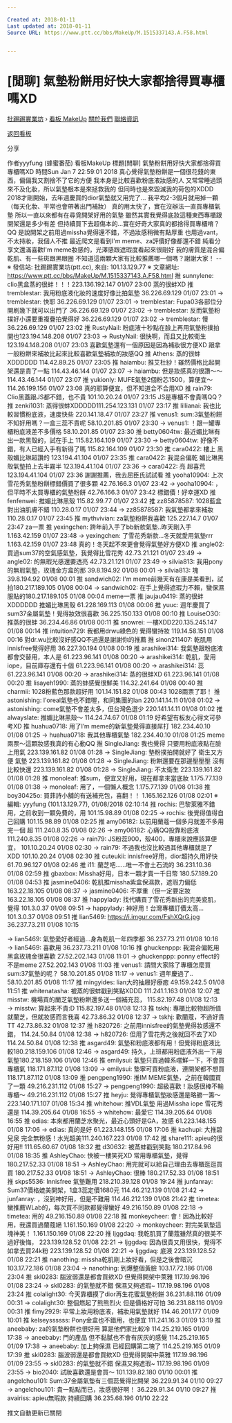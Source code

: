 ```yaml
---

Created at: 2018-01-11
Last updated at: 2018-01-11
Source URL: https://www.ptt.cc/bbs/MakeUp/M.1515337143.A.F58.html


---
```


# [閒聊] 氣墊粉餅用好快大家都捨得買專櫃嗎XD


[批踢踢實業坊](https://www.ptt.cc/) › [看板 MakeUp](https://www.ptt.cc/bbs/MakeUp/index.html) [關於我們](https://www.ptt.cc/about.html) [聯絡資訊](https://www.ptt.cc/contact.html)

[返回看板](https://www.ptt.cc/bbs/MakeUp/index.html)

分享

作者yyyfung (蜂蜜番茄)
看板MakeUp
標題\[閒聊\] 氣墊粉餅用好快大家都捨得買專櫃嗎XD
時間Sun Jan 7 22:59:01 2018
真心覺得氣墊粉餅是一個很花錢的東西，偏偏我又割捨不了它的方便 我本身是比較喜歡粉底液妝感的人 又常常睡過頭來不及化妝，所以氣墊根本是來拯救我的 但同時也是來毀滅我的荷包的XDDD 2018才剛開始，去年週慶買的dior氣墊就又用完了... 我平均2-3個月就用掉一顆（每天化妝、平常也會帶著出門補妝） 真的用太快了，實在沒辦法一直買專櫃氣墊 所以一直以來都有在尋覓開架好用的氣墊 雖然其實我覺得底妝這種東西專櫃跟開架還是多少有差 但持續買下去超傷本的...實在好奇大家真的都捨得買專櫃唷？QQ 是說開架之前用過missha覺得還不錯，不過妝感稍微有點厚重 也用過vant，不太持妝，我個人不推 最近爬文是看到I'm meme、za評價好像都還不錯 純看分享文還滿喜歡I'm meme妝感的，光澤感跟遮瑕度看起來很剛好 我的膚質是混合偏乾肌、有一些斑跟黑眼圈 不知道這兩顆大家有比較推薦哪一個嗎？謝謝大家！ -- ※ 發信站: 批踢踢實業坊(ptt.cc), 來自: 101.13.129.77 ※ 文章網址: <https://www.ptt.cc/bbs/MakeUp/M.1515337143.A.F58.html>
推 sunnylene: clio黑盒蒸的很蚌！！！223.136.192.147 01/07 23:00
蒸的很蚌XD
推 tremblestar: 我用粉底液化妝的速度好像比拍氣墊 36.226.69.129 01/07 23:01
→ tremblestar: 快耶 36.226.69.129 01/07 23:01
→ tremblestar: Fupa03各部位分開刷幾下就可以出門了 36.226.69.129 01/07 23:02
→ tremblestar: 反而氣墊粉撲好小還要重複疊拍覺得好 36.226.69.129 01/07 23:02
→ tremblestar: 慢 36.226.69.129 01/07 23:02
推 RustyNail: 粉底液十秒點在臉上再用氣墊粉撲拍開也123.194.148.208 01/07 23:03
→ RustyNail: 很快啊，而且又比較衛生123.194.148.208 01/07 23:03
喜歡氣墊還有一個原因是因為補妝很方便XD 跟拿一般粉餅來補妝比起來比較喜歡氣墊補妝的妝感QQ
推 Athens: 蒸的很蚌XDDDDDD 114.42.89.25 01/07 23:05
推 haiambu: 推艾杜紗！雖然價格比起開架還是貴了一點 114.43.46.144 01/07 23:07
→ haiambu: 但是妝感真的很讚～～ 114.43.46.144 01/07 23:07
推 yukionly: MUFE氣墊2個粉芯1500，算便宜～ 114.26.199.156 01/07 23:08
真的耶算便宜，但不知道合不合用XD
推 rain79: Clio黑蓋跟JS都不錯，也不貴 101.10.20.24 01/07 23:15
JS是專櫃不會貴嗎QQ？
推 zenki1031: 蒸得很蚌XDDDDD111.254.123.131 01/07 23:17
推 lillianai: 我也比較習慣粉底液，速度快些 220.141.18.47 01/07 23:27
推 venus1: sum:3氣墊粉餅不知好用嗎？一盒三蕊不貴呢 58.10.201.85 01/07 23:30
→ venus1: ！跟一罐專櫃粉底液差不多價格 58.10.201.85 01/07 23:30
推 betty0604tw: 最近媚比琳有出一款黑殼的，試在手上 115.82.164.109 01/07 23:30
→ betty0604tw: 好像不錯，有人已經入手有新得了嗎 115.82.164.109 01/07 23:30
推 cara0422: 樓上 黑殼媚比琳超讚的 123.194.41.104 01/07 23:35
推 cara0422: 我混合偏乾 媚比琳黑殼氣墊拍上去半霧半 123.194.41.104 01/07 23:36
→ cara0422: 亮 超喜荒 123.194.41.104 01/07 23:36
謝謝推薦，我去屈臣氏試試看
推 yooha10904: 上次雪花秀氣墊粉餅標錯價買了很多顆 42.76.166.3 01/07 23:42
→ yooha10904: ，但平時不太買專櫃的氣墊粉餅 42.76.166.3 01/07 23:42
標錯價！好幸運XD
推 fenfenwei: 推媚比琳黑殼 115.82.99.77 01/07 23:42
推 zz85878587: 1028藍盒對出油肌膚不錯 110.28.0.17 01/07 23:44
→ zz85878587: 我氣墊都拿來補妝 110.28.0.17 01/07 23:45
推 mythvivian: za氣墊粉餅我喜歡 125.227.14.7 01/07 23:47
za一票
推 yexingchen: 跨年前入手了bb新款氣墊..昨天剛入手 1.163.42.159 01/07 23:48
→ yexingchen: 了雪花秀新款...冬天就愛用氣墊rrr 1.163.42.159 01/07 23:48
真的！冬天起不來更會覺得氣墊好方便XD
推 angle02: 買過sum37的空氣感氣墊，我覺得比雪花秀 42.73.21.121 01/07 23:49
→ angle02: 的無暇光感還要透亮 42.73.21.121 01/07 23:49
→ silvia813: 我用pony的無瑕氣墊，玫瑰金方盒的那 39.8.194.92 01/08 00:01
→ silvia813: 塊 39.8.194.92 01/08 00:01
推 sandwich02: I'm meme前幾天有在康是美看到，試拍180.217.189.105 01/08 00:04
→ sandwich02: 在手上覺得遮瑕力不賴，蠻保濕服貼的180.217.189.105 01/08 00:04
meme一票
推 jaujau0419: 蒸的很蚌XDDDDDD 推媚比琳黑殼 61.228.169.113 01/08 00:06
推 yuuc: 週年慶買了sum37金屬氣墊！覺得妝效很喜歡 36.225.150.133 01/08 00:10
推 LouiseO3O: 推蒸的很蚌 36.234.46.86 01/08 00:11
推 snowrei: 一樓XDD220.135.245.147 01/08 00:14
推 intuition729: 我都用drwu綠色的 覺得蠻持妝 119.14.58.151 01/08 00:16
對dr.wu比較沒好感QQ不過還是謝謝你的推薦
推 sinon211407: 乾肌用innisfree覺得好用 36.227.30.194 01/08 00:19
推 arashikei314: 我氣墊跟粉底液都會交替用，本人是 61.223.96.141 01/08 00:20
→ arashikei314: 乾肌，愛用iope，目前庫存還有十個 61.223.96.141 01/08 00:20
→ arashikei314: 蕊 61.223.96.141 01/08 00:20
→ arashikei314: 蒸的很蚌XD 61.223.96.141 01/08 00:20
推 lisayeh1990: 蒸的蚌感覺很鮮美 114.32.241.64 01/08 00:40
推 charmii: 1028粉藍色那款超好用 101.14.151.82 01/08 00:43
1028兩票了耶！
推 astonishing: l'oreal氣墊也不錯喔，和同集團的lan 220.141.14.11 01/08 01:02
→ astonishing: come氣墊不會差太多，但台灣色選少 220.141.14.11 01/08 01:02
推 alwayslate: 推媚比琳黑殼～ 114.24.74.67 01/08 01:19
好希望有板友心得文可參考XD
推 huahua0718: 用了I’m meme的新氣墊覺得直接屌打 182.234.40.10 01/08 01:25
→ huahua0718: 我其他專櫃氣墊 182.234.40.10 01/08 01:25
meme兩票～這顆妝感我真的有心動QQ
推 SingleJiang: 我也覺得 只要用粉底液點在臉上用氣 223.139.161.82 01/08 01:28
→ SingleJiang: 墊粉撲拍開就好了 衛生又方便 氣墊 223.139.161.82 01/08 01:28
→ SingleJiang: 粉餅還要在那邊壓壓壓 沒有比較快還 223.139.161.82 01/08 01:28
→ SingleJiang: 不太衛生 223.139.161.82 01/08 01:28
推 monoleaf: 推sum，便宜又好用，現在都拿來當底妝 1.175.77.139 01/08 01:38
→ monoleaf: 用了，一個懶人概念 1.175.77.139 01/08 01:38
推 boy30425o: 買菲詩小舖的有送補充包，喜翻！！ 1.165.162.126 01/08 02:01
※ 編輯: yyyfung (101.13.129.77), 01/08/2018 02:10:14
推 rochis: 巴黎萊雅不錯用，之前收到一顆免費的，用 101.15.98.89 01/08 02:25
→ rochis: 後覺得值得自己回購 101.15.98.89 01/08 02:25
推 amy06182: 以前用蘭蔻一個多月就差不多用完一個 超 111.240.8.35 01/08 02:26
→ amy06182: 心痛QQ投靠粉底液 111.240.8.35 01/08 02:26
→ rain79: JS粉蕊900，殼400，專櫃來說應該算便宜， 101.10.20.24 01/08 02:30
→ rain79: 不過我也沒比較過其他專櫃就是了XDD 101.10.20.24 01/08 02:30
推 cuteukii: innisfree好用，dior超持久用好快 61.70.96.127 01/08 02:46
推 i11: 蘭芝吧……唯一不會土石流的 36.231.10.36 01/08 02:59
推 gbaxbox: Missha好用，日本一顆才賣一千日幣 180.57.189.20 01/08 04:53
推 jasmine0406: 乾肌推missha紫盒保濕款，遮瑕力偏低 163.22.18.105 01/08 08:37
→ jasmine0406: 不厚重（但一定要定妝 163.22.18.105 01/08 08:37
推 happylady: 找代購買了雪花秀新出的完美瓷肌，覺得 101.3.0.37 01/08 09:51
→ happylady: 神好用！台灣專櫃訂價太高... 101.3.0.37 01/08 09:51
推 lian5469: <https://i.imgur.com/FshXQrG.jpg> 36.237.73.211 01/08 10:15

→ lian5469: 氣墊愛好者經過...身為乾肌一年四季都 36.237.73.211 01/08 10:16
→ lian5469: 喜歡用 36.237.73.211 01/08 10:16
推 ghuckenppp: 我混合偏乾用黑盒玫瑰金很喜歡 27.52.202.143 01/08 11:01
→ ghuckenppp: ponny effect的不是meme 27.52.202.143 01/08 11:03
推 venus1: 請問大家除了專櫃怎麼買sum:37氣墊的呢？ 58.10.201.85 01/08 11:17
→ venus1: 週年慶過了.. 58.10.201.85 01/08 11:17
推 mingyides: lian大的抽屜好療癒 49.159.242.5 01/08 11:51
推 whitenatasha: 被蒸的很蚌戳到笑點XDDD 111.241.1.163 01/08 12:07
推 misstw: 機場買的蘭芝氣墊粉餅還多送一個補充蕊， 115.82.197.48 01/08 12:13
→ misstw: 算起來不貴:D 115.82.197.48 01/08 12:13
推 tskhj: 專櫃比較物超所值就蘭芝，但就妝感而言我喜 42.73.86.32 01/08 12:37
→ tskhj: 歡蘭蔻，不過好貴TT 42.73.86.32 01/08 12:37
推 h820726: 之前用innisfree的氣墊覺得妝感還不錯， 114.24.50.84 01/08 12:38
→ h820726: 但用了雪花秀之後就回不去了XD 114.24.50.84 01/08 12:38
推 asgard49: 氣墊和粉底液都有用！但覺得粉底液比較180.218.159.106 01/08 12:46
→ asgard49: 持久，上班都用粉底液外出一下用氣墊180.218.159.106 01/08 12:46
推 emilysui: 氣墊只買過韓系嚐鮮一下，不會買專櫃氣 118.171.87.112 01/08 13:09
→ emilysui: 墊寧可買粉底液，連開架都不想買 118.171.87.112 01/08 13:09
推 pengpeng1990: 推IM MEME氣墊，之前在韓國買了一顆 49.216.231.112 01/08 15:27
→ pengpeng1990: 超級喜歡！妝感很棒不輸專櫃～ 49.216.231.112 01/08 15:27
推 heyju: 覺得專櫃氣墊妝感還是略勝一籌～223.140.171.107 01/08 15:34
推 whitehow: 推VDL氣墊 用過Missha iope 雪花秀還是 114.39.205.64 01/08 16:55
→ whitehow: 最愛它 114.39.205.64 01/08 16:55
推 edias: 本來都用蘭芝水聚光，最近心頭好是GA，妝感 61.223.148.155 01/08 17:06
→ edias: 真的是好 61.223.148.155 01/08 17:06
推 kachupi: 大推碧兒泉 完全無粉感！水光超美111.240.167.223 01/08 17:42
推 share111: apieu的很好用!! 111.65.60.67 01/08 18:32
推 d30632: 被蒸蚌戳到笑點 180.217.84.96 01/08 18:35
推 AshleyChao: 快被一樓笑死XD 常用專櫃氣墊，覺得 180.217.52.33 01/08 18:51
→ AshleyChao: 用完就可以給自己理由去專櫃逛逛買買 180.217.52.33 01/08 18:51
→ AshleyChao: 很棒 180.217.52.33 01/08 18:51
推 skps5536: Innisfree 氣墊難用 218.210.39.128 01/08 19:24
推 junfanray: Sum37價格媲美開架，1盒3蕊定價1680元 114.46.212.139 01/08 21:42
→ junfanray: ，沒到神好用，但是不難用 114.46.212.139 01/08 21:42
推 timetea: 蠻推薦WLab的，每次買不同款都覺得蠻好 49.216.150.89 01/08 22:18
→ timetea: 用的 49.216.150.89 01/08 22:18
推 monkeycheer: 會！因為比較好用，我還買過蘭蔻絕 1.161.150.169 01/08 22:20
→ monkeycheer: 對完美氣墊這塊神美！ 1.161.150.169 01/08 22:20
推 ljggdaq: 我乾肌買了蘭蔻雖然真的很美不過好後悔， 223.139.128.52 01/08 22:21
→ ljggdaq: 因為很貴又用很快，覺得不如拿去買24k粉 223.139.128.52 01/08 22:21
→ ljggdaq: 底液 223.139.128.52 01/08 22:21
推 nanothing: missha乾肌剛上妝好看，但是之後會暗沉 103.17.72.186 01/08 23:04
→ nanothing: 到爆整個黃臉 103.17.72.186 01/08 23:04
推 skl0283: 腦波弱還是都會買欸XD 但覺得開架中萊雅 117.19.98.196 01/08 23:24
→ skl0283: 的氣墊就不錯 保濕又夠遮瑕~ 117.19.98.196 01/08 23:24
推 colalight30: 今天靠櫃摸了dior再生花蜜氣墊粉餅 36.231.88.116 01/09 00:31
→ colalight30: 整個燃起了熊熊烈火 但是價格好可怕 36.231.88.116 01/09 00:31
推 fimy2929: 平常上妝用粉底液，補妝用氣墊就好 114.46.201.177 01/09 10:01
推 kelseyssssss: Pony金盒也不錯用，也便宜 111.241.16.3 01/09 13:19
推 aneebaby: za的氣墊粉餅也很好用 算是他們家比較冷 114.25.219.165 01/09 17:38
→ aneebaby: 門的產品 但不黏膩也不會有灰灰的感覺 114.25.219.165 01/09 17:38
→ aneebaby: 加上夠保濕 已經回購第二塊了 114.25.219.165 01/09 17:39
推 skl0283: 腦波弱還是都會買欸XD 但覺得開架中萊雅 117.19.98.196 01/09 23:55
→ skl0283: 的氣墊就不錯 保濕又夠遮瑕~ 117.19.98.196 01/09 23:55
→ bio2040: 試妝喜歡還是會買～ 101.139.82.180 01/10 00:01
推 angelchou101: Sum:37金屬氣墊有三個蕊覺得比開架 36.229.91.34 01/10 09:27
→ angelchou101: 貴一點點而已，妝感很好啊！ 36.229.91.34 01/10 09:27
推 avairiss: apieu無瑕款 持續回購 36.235.68.196 01/10 22:22

推文自動更新已關閉

